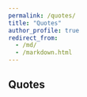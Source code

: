 ```yaml
---
permalink: /quotes/
title: "Quotes"
author_profile: true
redirect_from: 
  - /md/
  - /markdown.html
---
```


## Quotes